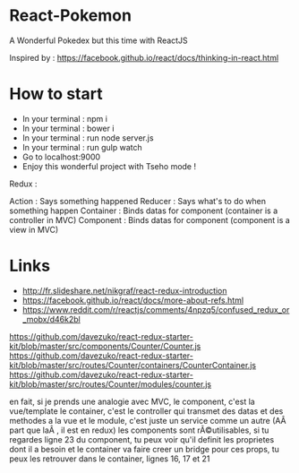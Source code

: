 # React-Pokemon
A Wonderful Pokedex but this time with ReactJS

Inspired by : https://facebook.github.io/react/docs/thinking-in-react.html

# How to start

- In your terminal : npm i
- In your terminal : bower i
- In your terminal : run node server.js
- In your terminal : run gulp watch
- Go to localhost:9000
- Enjoy this wonderful project with Tseho mode !



Redux :

Action : Says something happened
Reducer : Says what's to do when something happen
Container : Binds datas for component (container is a controller in MVC)
Component : Binds datas for component (component is a view in MVC)


# Links
- http://fr.slideshare.net/nikgraf/react-redux-introduction
- https://facebook.github.io/react/docs/more-about-refs.html
- https://www.reddit.com/r/reactjs/comments/4npzq5/confused_redux_or_mobx/d46k2bl


https://github.com/davezuko/react-redux-starter-kit/blob/master/src/components/Counter/Counter.js
https://github.com/davezuko/react-redux-starter-kit/blob/master/src/routes/Counter/containers/CounterContainer.js
https://github.com/davezuko/react-redux-starter-kit/blob/master/src/routes/Counter/modules/counter.js 


en fait, si je prends une analogie avec MVC, le component, c'est la vue/template
le container, c'est le controller qui transmet des datas et des methodes a la vue
et le module, c'est juste un service comme un autre (AÂ part que laÂ , il est en redux)
les components sont rÃ©utilisables, si tu regardes ligne 23 du component, tu peux voir qu'il definit les proprietes dont il a besoin
et le container va faire creer un bridge pour ces props, tu peux les retrouver dans le container, lignes 16, 17 et 21 
